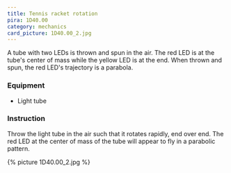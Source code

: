 ```yaml
---
title: Tennis racket rotation
pira: 1D40.00
category: mechanics
card_picture: 1D40.00_2.jpg
---
```


A tube with two LEDs is thrown and spun in the air. The red LED is at the tube's center of mass while the yellow LED is at the end. When thrown and spun, the red LED's trajectory is a parabola.

### Equipment ###
- Light tube

### Instruction ###
Throw the light tube in the air such that it rotates rapidly, end over end. The red LED at the center of mass of the tube will appear to fly in a parabolic pattern.

{% picture 1D40.00_2.jpg %}